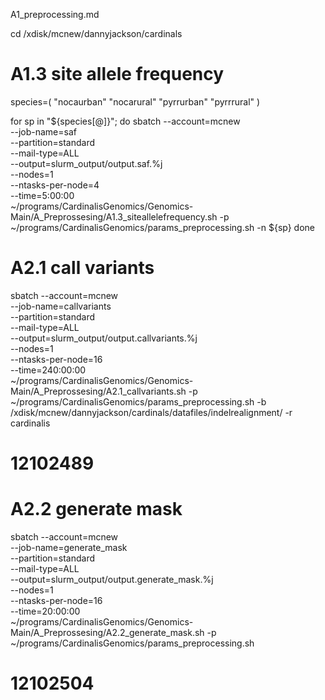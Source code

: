 A1_preprocessing.md

cd /xdisk/mcnew/dannyjackson/cardinals

# A1.3 site allele frequency
species=( "nocaurban" "nocarural" "pyrrurban" "pyrrrural" )

for sp in "${species[@]}"; do
    sbatch --account=mcnew \
    --job-name=saf \
    --partition=standard \
    --mail-type=ALL \
    --output=slurm_output/output.saf.%j \
    --nodes=1 \
    --ntasks-per-node=4 \
    --time=5:00:00 \
    ~/programs/CardinalisGenomics/Genomics-Main/A_Preprossesing/A1.3_siteallelefrequency.sh -p ~/programs/CardinalisGenomics/params_preprocessing.sh -n ${sp}
done

# A2.1 call variants
sbatch --account=mcnew \
--job-name=callvariants \
--partition=standard \
--mail-type=ALL \
--output=slurm_output/output.callvariants.%j \
--nodes=1 \
--ntasks-per-node=16 \
--time=240:00:00 \
~/programs/CardinalisGenomics/Genomics-Main/A_Preprossesing/A2.1_callvariants.sh -p ~/programs/CardinalisGenomics/params_preprocessing.sh -b /xdisk/mcnew/dannyjackson/cardinals/datafiles/indelrealignment/ -r cardinalis
# 12102489

# A2.2 generate mask
sbatch --account=mcnew \
--job-name=generate_mask \
--partition=standard \
--mail-type=ALL \
--output=slurm_output/output.generate_mask.%j \
--nodes=1 \
--ntasks-per-node=16 \
--time=20:00:00 \
~/programs/CardinalisGenomics/Genomics-Main/A_Preprossesing/A2.2_generate_mask.sh -p ~/programs/CardinalisGenomics/params_preprocessing.sh
# 12102504